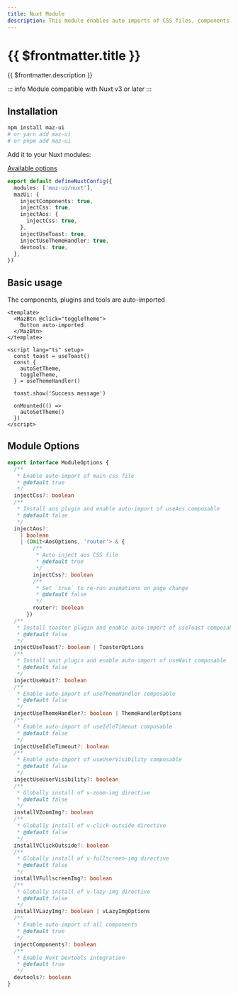 ```yaml
---
title: Nuxt Module
description: This module enables auto imports of CSS files, components, composables and installs plugins and directives
---
```


<!-- markdownlint-disable MD033 MD025 -->

# {{ $frontmatter.title }}

{{ $frontmatter.description }}

::: info
Module compatible with Nuxt v3 or later
:::

## Installation

<div class="maz-flex maz-gap-0.5">
  <NpmBadge package="maz-ui" />
</div>

```bash
npm install maz-ui
# or yarn add maz-ui
# or pnpm add maz-ui
```

Add it to your Nuxt modules:

[Available options](#module-options)

```ts
export default defineNuxtConfig({
  modules: ['maz-ui/nuxt'],
  mazUi: {
    injectComponents: true,
    injectCss: true,
    injectAos: {
      injectCss: true,
    },
    injectUseToast: true,
    injectUseThemeHandler: true,
    devtools: true,
  },
})
```

## Basic usage

The components, plugins and tools are auto-imported

```vue
<template>
  <MazBtn @click="toggleTheme">
    Button auto-imported
  </MazBtn>
</template>

<script lang="ts" setup>
  const toast = useToast()
  const {
    autoSetTheme,
    toggleTheme,
  } = useThemeHandler()

  toast.show('Success message')

  onMounted(() =>
    autoSetTheme()
  })
</script>
```

## Module Options

```ts
export interface ModuleOptions {
  /**
   * Enable auto-import of main css file
   * @default true
   */
  injectCss?: boolean
  /**
   * Install aos plugin and enable auto-import of useAos composable
   * @default false
   */
  injectAos?:
    | boolean
    | (Omit<AosOptions, 'router'> & {
        /**
         * Auto inject aos CSS file
         * @default true
         */
        injectCss?: boolean
        /**
         * Set `true` to re-run animations on page change
         * @default false
         */
        router?: boolean
      })
  /**
   * Install toaster plugin and enable auto-import of useToast composable
   * @default false
   */
  injectUseToast?: boolean | ToasterOptions
  /**
   * Install wait plugin and enable auto-import of useWait composable
   * @default false
   */
  injectUseWait?: boolean
  /**
   * Enable auto-import of useThemeHandler composable
   * @default false
   */
  injectUseThemeHandler?: boolean | ThemeHandlerOptions
  /**
   * Enable auto-import of useIdleTimeout composable
   * @default false
   */
  injectUseIdleTimeout?: boolean
  /**
   * Enable auto-import of useUserVisibility composable
   * @default false
   */
  injectUseUserVisibility?: boolean
  /**
   * Globally install of v-zoom-img directive
   * @default false
   */
  installVZoomImg?: boolean
  /**
   * Globally install of v-click-outside directive
   * @default false
   */
  installVClickOutside?: boolean
  /**
   * Globally install of v-fullscreen-img directive
   * @default false
   */
  installVFullscreenImg?: boolean
  /**
   * Globally install of v-lazy-img directive
   * @default false
   */
  installVLazyImg?: boolean | vLazyImgOptions
  /**
   * Enable auto-import of all components
   * @default true
   */
  injectComponents?: boolean
  /**
   * Enable Nuxt Devtools integration
   * @default true
   */
  devtools?: boolean
}
```
